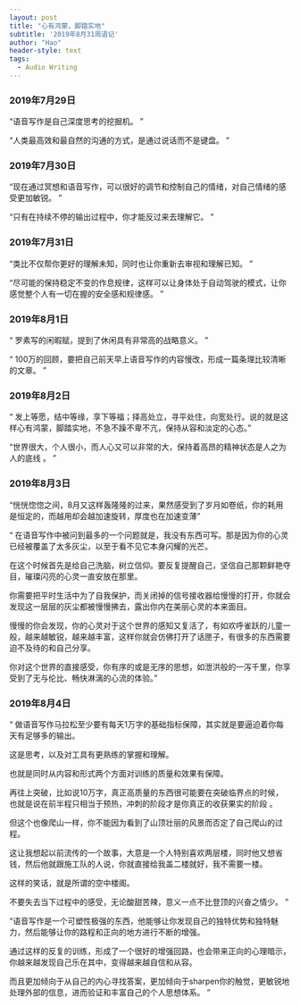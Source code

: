 ```yaml
---
layout: post
title: "心有鸿蒙，脚踏实地"
subtitle: '2019年8月31周语记'
author: "Hao"
header-style: text
tags:
  - Audio Writing
---
```




### 2019年7月29日

“语音写作是自己深度思考的挖掘机。 ”

“人类最高效和最自然的沟通的方式，是通过说话而不是键盘。 ”

### 2019年7月30日

“现在通过冥想和语音写作，可以很好的调节和控制自己的情绪，对自己情绪的感受更加敏锐。 ”

“只有在持续不停的输出过程中，你才能反过来去理解它。 ”

### 2019年7月31日

“类比不仅帮你更好的理解未知，同时也让你重新去审视和理解已知。 ”

“尽可能的保持稳定不变的作息规律，这样可以让身体处于自动驾驶的模式，让你感觉整个人有一切在握的安全感和规律感。 ”

### 2019年8月1日

“ 罗素写的闲暇赋，提到了休闲具有非常高的战略意义。 ”

“ 100万的回顾，要把自己前天早上语音写作的内容慢改，形成一篇条理比较清晰的文章。 ”

### 2019年8月2日

“ 发上等愿，结中等缘，享下等福；择高处立，寻平处住，向宽处行。说的就是这样心有鸿蒙，脚踏实地，不急不躁不卑不亢，保持从容和淡定的心态。”

“世界很大，个人很小，而人心又可以非常的大，保持着高昂的精神状态是人之为人的底线 。 ”

### 2019年8月3日

“恍恍惚惚之间，8月又这样轰隆隆的过来，果然感受到了岁月如卷纸，你的耗用是恒定的，而越用却会越加速旋转，厚度也在加速变薄”

“ 在语音写作中被问到最多的一个问题就是，我没有东西可写。那是因为你的心灵已经被覆盖了太多灰尘，以至于看不见它本身闪耀的光芒。

在这个时候首先是给自己洗脑，树立信仰。要反复提醒自己，坚信自己那颗鲜艳夺目，璀璨闪亮的心灵一直安放在那里。

你需要把平时生活中为了自我保护，而关闭掉的信号接收器给慢慢的打开，你就会发现这一层层的灰尘都被慢慢拂去，露出你内在美丽心灵的本来面目。

慢慢的你会发现，你的心灵对于这个世界的感知又复活了，有如欢呼雀跃的儿童一般，越来越敏锐，越来越丰富，这样你就会仿佛打开了话匣子，有很多的东西需要迫不及待的和自己分享。

你对这个世界的直接感受，你有序的或是无序的思想，如泄洪般的一泻千里，你享受到了无与伦比、畅快淋漓的心流的体验。”

### 2019年8月4日

“ 做语音写作马拉松至少要有每天1万字的基础指标保障，其实就是要逼迫着你每天有足够多的输出。

这是思考，以及对工具有更熟练的掌握和理解。

也就是同时从内容和形式两个方面对训练的质量和效果有保障。

再往上突破，比如说10万字，真正高质量的东西很可能要在突破临界点的时候，也就是说在前半程只相当于预热，冲刺的阶段才是你真正的收获果实的阶段 。

但这个也像爬山一样，你不能因为看到了山顶壮丽的风景而否定了自己爬山的过程。

这让我想起以前流传的一个故事，大意是一个人特别喜欢两层楼，同时他又想省钱，然后他就跟施工队的人说，你就直接给我盖二楼就好，我不需要一楼。

这样的笑话，就是所谓的空中楼阁。

不要失去当下过程中的感受，无论酸甜苦辣，意义一点不比登顶的兴奋之情少。 ”

“语音写作是一个可塑性极强的东西，他能够让你发现自己的独特优势和独特魅力，然后能够让你的路程和正向的地方进行不断的增强。

通过这样的反复的训练，形成了一个很好的增强回路，也会带来正向的心理暗示，你越来越发现自己乐在其中，变得越来越自信和从容。

而且更加倾向于从自己的内心寻找答案，更加倾向于sharpen你的触觉，更敏锐地处理外部的信息，进而验证和丰富自己的个人思想体系。 ”